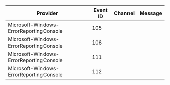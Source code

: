 Provider                                 |  Event ID  |  Channel  |  Message
-----------------------------------------|------------|-----------|---------
Microsoft-Windows-ErrorReportingConsole  |  105       |           |
Microsoft-Windows-ErrorReportingConsole  |  106       |           |
Microsoft-Windows-ErrorReportingConsole  |  111       |           |
Microsoft-Windows-ErrorReportingConsole  |  112       |           |